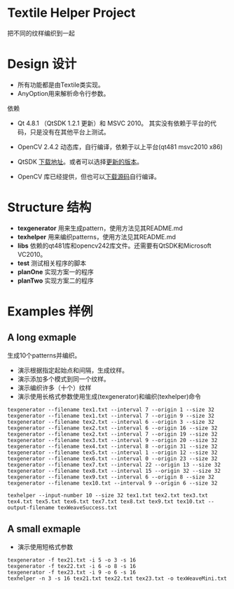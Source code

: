 # Textile Helper Project

把不同的纹样编织到一起

# Design 设计

+ 所有功能都是由Textile类实现。
+ AnyOption用来解析命令行参数。

依赖

+ Qt 4.8.1 （QtSDK 1.2.1 更新）和 MSVC 2010。
其实没有依赖于平台的代码，只是没有在其他平台上测试。
+ OpenCV 2.4.2 动态库，自行编译，依赖于以上平台(qt481 msvc2010 x86)

+ QtSDK [下载地址](http://www.developer.nokia.com/info/sw.nokia.com/id/da8df288-e615-443d-be5c-00c8a72435f8/Qt_SDK.html)。或者可以选择[更新的版本](http://qt-project.org/downloads)。
+ OpenCV 库已经提供，但也可以[下载源码](http://opencv.org/downloads.html)自行编译。

# Structure 结构

+ **texgenerator** 用来生成pattern，使用方法见其README.md
+ **texhelper** 用来编织patterns，使用方法见其README.md
+ **libs** 依赖的qt481库和opencv242库文件。还需要有QtSDK和Microsoft VC2010。
+ **test** 测试相关程序的脚本
+ **planOne** 实现方案一的程序
+ **planTwo** 实现方案二的程序

# Examples 样例

## A long exmaple

生成10个patterns并编织。

+ 演示根据指定起始点和间隔，生成纹样。
+ 演示添加多个模式到同一个纹样。
+ 演示编织许多（十个）纹样
+ 演示使用长格式参数使用生成(texgenerator)和编织(texhelper)命令

```batch
texgenerator --filename tex1.txt --interval 7 --origin 1 --size 32
texgenerator --filename tex1.txt --interval 7 --origin 9 --size 32
texgenerator --filename tex2.txt --interval 6 --origin 3 --size 32
texgenerator --filename tex2.txt --interval 6 --origin 16 --size 32
texgenerator --filename tex2.txt --interval 7 --origin 19 --size 32
texgenerator --filename tex3.txt --interval 9 --origin 20 --size 32
texgenerator --filename tex4.txt --interval 8 --origin 31 --size 32
texgenerator --filename tex5.txt --interval 1 --origin 12 --size 32
texgenerator --filename tex6.txt --interval 0 --origin 23 --size 32
texgenerator --filename tex7.txt --interval 22 --origin 13 --size 32
texgenerator --filename tex8.txt --interval 15 --origin 32 --size 32
texgenerator --filename tex9.txt --interval 6 --origin 8 --size 32
texgenerator --filename tex10.txt --interval 9 --origin 6 --size 32

texhelper --input-number 10 --size 32 tex1.txt tex2.txt tex3.txt tex4.txt tex5.txt tex6.txt tex7.txt tex8.txt tex9.txt tex10.txt --output-filename texWeaveSuccess.txt
``````
## A small exmaple

+ 演示使用短格式参数

```batch
texgenerator -f tex21.txt -i 5 -o 3 -s 16
texgenerator -f tex22.txt -i 6 -o 8 -s 16
texgenerator -f tex23.txt -i 9 -o 6 -s 16
texhelper -n 3 -s 16 tex21.txt tex22.txt tex23.txt -o texWeaveMini.txt
``````
